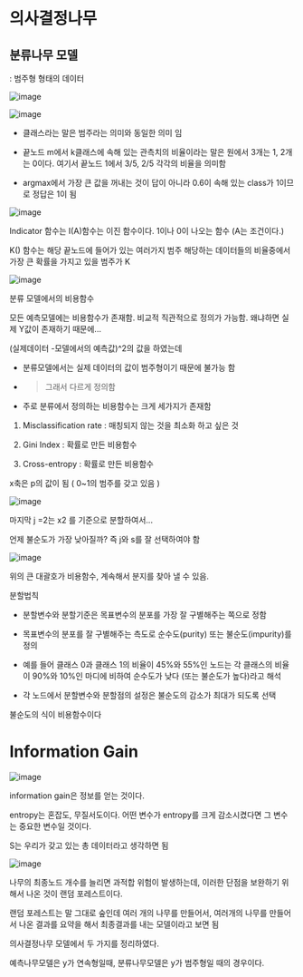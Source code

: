 # 의사결정나무

## 분류나무 모델
: 범주형 형태의 데이터

![image](https://user-images.githubusercontent.com/79880336/111902309-50254980-8a80-11eb-9030-3a8fa741237e.png)

![image](https://user-images.githubusercontent.com/79880336/111902312-53203a00-8a80-11eb-8b93-5d46173539b3.png)

- 클래스라는 말은 범주라는 의미와 동일한 의미 임

- 끝노드 m에서 k클래스에 속해 있는 관측치의 비율이라는 말은
  원에서 3개는 1, 2개는 0이다. 여기서 끝노드 1에서 3/5, 2/5 각각의 비율을 의미함

- argmax에서 가장 큰 값을 꺼내는 것이 답이 아니라 0.6이 속해 있는 class가 1이므로 정답은 1이 됨

![image](https://user-images.githubusercontent.com/79880336/111902334-692dfa80-8a80-11eb-8661-911052ec29f6.png)

Indicator 함수는 I(A)함수는 이진 함수이다. 1이나 0이 나오는 함수  (A는 조건이다.)

K() 함수는 해당 끝노드에 들어가 있는 여러가지 범주 해당하는 데이터들의 비율중에서 가장 큰 확률을 가지고 있을 범주가 K

![image](https://user-images.githubusercontent.com/79880336/111902343-721ecc00-8a80-11eb-8193-d5d5605793b2.png)

분류 모델에서의 비용함수

모든 예측모델에는 비용함수가 존재함. 비교적 직관적으로 정의가 가능함. 왜냐하면 실제  Y값이 존재하기 때문에...

(실제데이터 -모델에서의 예측값)^2의 값을 하였는데 
- 분류모델에서는 실제 데이터의 값이 범주형이기 때문에 불가능 함
- > 그래서 다르게 정의함
- 주로 분류에서 정의하는 비용함수는 크게 세가지가 존재함

1. Misclassification rate : 매칭되지 않는 것을 최소화 하고 싶은 것

2. Gini Index : 확률로 만든 비용함수

3. Cross-entropy : 확률로 만든 비용함수 

x축은 p의 값이 됨 ( 0~1의 범주를 갖고 있음 )

![image](https://user-images.githubusercontent.com/79880336/111902394-9f6b7a00-8a80-11eb-909d-a29226c04b87.png)

마지막 j =2는 x2 를 기준으로 분할하여서...

언제 불순도가 가장 낮아질까? 즉 j와 s를 잘 선택하여야 함

![image](https://user-images.githubusercontent.com/79880336/111902410-aa260f00-8a80-11eb-9e75-84cf016b7b98.png)

위의 큰 대괄호가 비용함수, 계속해서 분지를 찾아 낼 수 있음. 

분할법칙
- 분할변수와 분할기준은 목표변수의 분포를 가장 잘 구별해주는 쪽으로 정함

- 목표변수의 분포를 잘 구별해주는 측도로 순수도(purity) 또는 불순도(impurity)를 정의

- 예를 들어 클래스 0과 클래스 1의 비율이 45%와 55%인 노드는 각 클래스의 비율이 90%와  10%인 마디에 비하여 순수도가 낮다
(또는 불순도가 높다)라고 해석

- 각 노드에서 분할변수와 분할점의 설정은 불순도의 감소가 최대가 되도록 선택

불순도의 식이 비용함수이다

#  Information Gain

![image](https://user-images.githubusercontent.com/79880336/111902448-de013480-8a80-11eb-9dfe-92f9ed02e75f.png)

information gain은 정보를 얻는 것이다.

entropy는 혼잡도, 무질서도이다. 어떤 변수가 entropy를 크게 감소시켰다면 그 변수는 중요한 변수일 것이다.

S는 우리가 갖고 있는 총 데이터라고 생각하면 됨

![image](https://user-images.githubusercontent.com/79880336/111902482-fbce9980-8a80-11eb-954f-452ce4447f56.png)

나무의 최종노드 개수를 늘리면 과적합 위험이 발생하는데, 이러한 단점을 보완하기 위해서 나온 것이 랜덤 포레스트이다. 

랜덤 포레스트는 말 그대로 숲인데 여러 개의 나무를 만들어서, 여러개의 나무를 만들어서 나온 결과를 요약을 해서 최종결과를 내는 모델이라고 보면 됨

의사결정나무 모델에서 두 가지를 정리하였다.

예측나무모델은 y가 연속형일때, 분류나무모델은 y가 범주형일 때의 경우이다.
